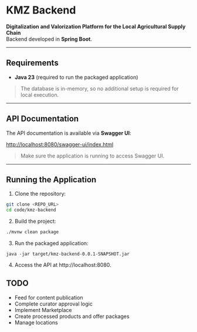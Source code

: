 # KMZ Backend

**Digitalization and Valorization Platform for the Local Agricultural Supply Chain**  
Backend developed in **Spring Boot**.

---

## Requirements

- **Java 23** (required to run the packaged application)

> The database is in-memory, so no additional setup is required for local execution.

---

## API Documentation

The API documentation is available via **Swagger UI**:

[http://localhost:8080/swagger-ui/index.html](http://localhost:8080/swagger-ui/index.html)

> Make sure the application is running to access Swagger UI.

---

## Running the Application

1. Clone the repository:
```bash
git clone <REPO_URL>
cd code/kmz-backend
```

2. Build the project:
```bash
./mvnw clean package
```

3. Run the packaged application:
```
java -jar target/kmz-backend-0.0.1-SNAPSHOT.jar
```

4. Access the API at http://localhost:8080.


## TODO

- Feed for content publication
- Complete curator approval logic
- Implement Marketplace
- Create processed products and offer packages
- Manage locations